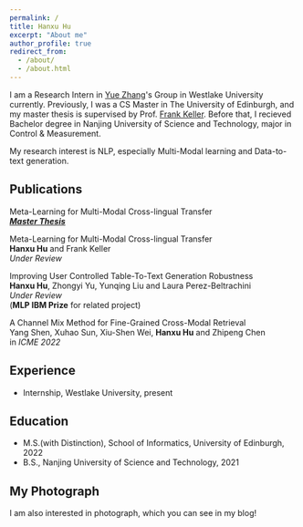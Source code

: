 ```yaml
---
permalink: /
title: Hanxu Hu
excerpt: "About me"
author_profile: true
redirect_from: 
  - /about/
  - /about.html
---
```


I am a Research Intern in [Yue Zhang](https://frcchang.github.io)'s Group in Westlake University currently. Previously, I was a CS Master in The University of Edinburgh, and my master thesis is supervised by Prof. [Frank Keller](https://homepages.inf.ed.ac.uk/keller/). Before that, I recieved Bachelor degree in Nanjing University of Science and Technology, major in Control & Measurement.<br>

My research interest is NLP, especially Multi-Modal learning and Data-to-text generation.<br>

Publications
------
Meta-Learning for Multi-Modal Cross-lingual Transfer<br>
**[*Master Thesis*](https://hanxuhu.github.io/files/Hanxu_dissertation.pdf)** <br>

Meta-Learning for Multi-Modal Cross-lingual Transfer<br>
<strong>Hanxu Hu</strong> and Frank Keller<br>
*Under Review*<br>

Improving User Controlled Table-To-Text Generation Robustness<br>
<strong>Hanxu Hu</strong>, Zhongyi Yu, Yunqing Liu and Laura Perez-Beltrachini<br>
*Under Review*<br>
(<strong>MLP IBM Prize</strong> for related project)

A Channel Mix Method for Fine-Grained Cross-Modal Retrieval<br>
Yang Shen, Xuhao Sun, Xiu-Shen Wei, <strong>Hanxu Hu</strong> and Zhipeng Chen<br>
in *ICME 2022*

Experience
------
- Internship, Westlake University, present


Education
------
- M.S.(with Distinction), School of Informatics, University of Edinburgh, 2022
- B.S., Nanjing University of Science and Technology, 2021




My Photograph
------
I am also interested in photograph, which you can see in my blog!
